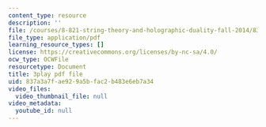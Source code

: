 ```yaml
---
content_type: resource
description: ''
file: /courses/8-821-string-theory-and-holographic-duality-fall-2014/837a3a7fae929a5bfac2b483e6eb7a34_gLYwLyeE8oU.pdf
file_type: application/pdf
learning_resource_types: []
license: https://creativecommons.org/licenses/by-nc-sa/4.0/
ocw_type: OCWFile
resourcetype: Document
title: 3play pdf file
uid: 837a3a7f-ae92-9a5b-fac2-b483e6eb7a34
video_files:
  video_thumbnail_file: null
video_metadata:
  youtube_id: null
---
```

